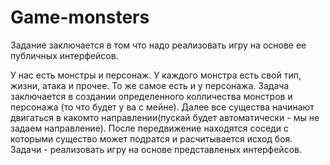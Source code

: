 # Game-monsters

Задание заключается в том что надо реализовать игру на основе ее публичных интерфейсов.

У нас есть монстры и персонаж. У каждого монстра есть свой тип, жизни, атака и прочее. То же самое есть и у персонажа. 
Задача заключается в создании определенного колличества монстров и персонажа (то что будет у ва с мейне). 
Далее все существа начинают двигаться в какомто направлении(пускай будет автоматически - мы не задаем направление). 
После передвижение находятся соседи с которыми существо может подратся и расчитывается исход боя. 
Задачи - реализовать игру на основе представленых интерфейсов.
